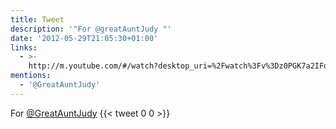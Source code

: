 ```yaml
---
title: Tweet
description: '"For @greatAuntJudy "'
date: '2012-05-29T21:05:30+01:00'
links:
  - >-
    http://m.youtube.com/#/watch?desktop_uri=%2Fwatch%3Fv%3Dz0PGK7a2IFo&v=z0PGK7a2IFo&gl=GB
mentions:
  - '@GreatAuntJudy'
---
```

For [@GreatAuntJudy](https://twitter.com/@GreatAuntJudy) 
      {{< tweet 0 0 >}}
    
